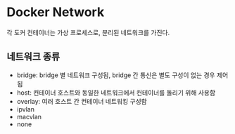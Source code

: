 # Docker Network

각 도커 컨테이너는 가상 프로세스로, 분리된 네트워크를 가진다.

## 네트워크 종류

- bridge: bridge 별 네트워크 구성됨, bridge 간 통신은 별도 구성이 없는 경우 제어됨
- host: 컨테이너 호스트와 동일한 네트워크에서 컨테이너를 돌리기 위해 사용함
- overlay: 여러 호스트 간 컨테이너 네트워킹 구성함
- ipvlan
- macvlan
- none
